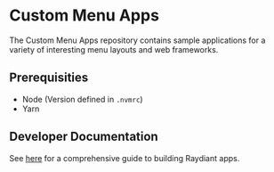 # Custom Menu Apps

The Custom Menu Apps repository contains sample applications for a variety of interesting menu layouts and web frameworks.

## Prerequisities

- Node (Version defined in `.nvmrc`)
- Yarn

## Developer Documentation

See [here](https://raydiant.notion.site/How-do-I-develop-an-app-487d7064eeec402fb7d376a5f6e6eed9) for a comprehensive guide to building Raydiant apps.
